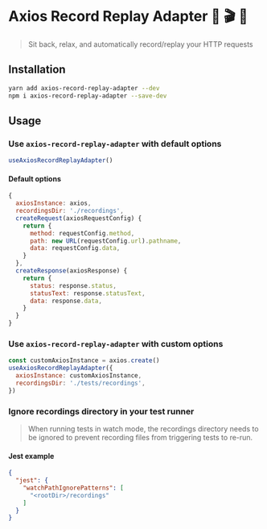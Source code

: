 # Axios Record Replay Adapter 🎥 🎬 🍿

> Sit back, relax, and automatically record/replay your HTTP requests

## Installation

```sh
yarn add axios-record-replay-adapter --dev
npm i axios-record-replay-adapter --save-dev
```

## Usage

### Use `axios-record-replay-adapter` with default options

```js
useAxiosRecordReplayAdapter()
```

#### Default options

```js
{
  axiosInstance: axios,
  recordingsDir: './recordings',
  createRequest(axiosRequestConfig) {
    return {
      method: requestConfig.method,
      path: new URL(requestConfig.url).pathname,
      data: requestConfig.data,
    }
  },
  createResponse(axiosResponse) {
    return {
      status: response.status,
      statusText: response.statusText,
      data: response.data,
    }
  }
}
```

### Use `axios-record-replay-adapter` with custom options

```js
const customAxiosInstance = axios.create()
useAxiosRecordReplayAdapter({
  axiosInstance: customAxiosInstance,
  recordingsDir: './tests/recordings',
})
```

### Ignore recordings directory in your test runner

> When running tests in watch mode, the recordings directory needs to be ignored to prevent recording files from triggering tests to re-run.

#### Jest example

```json
{
  "jest": {
    "watchPathIgnorePatterns": [
      "<rootDir>/recordings"
    ]
  }
}
```
